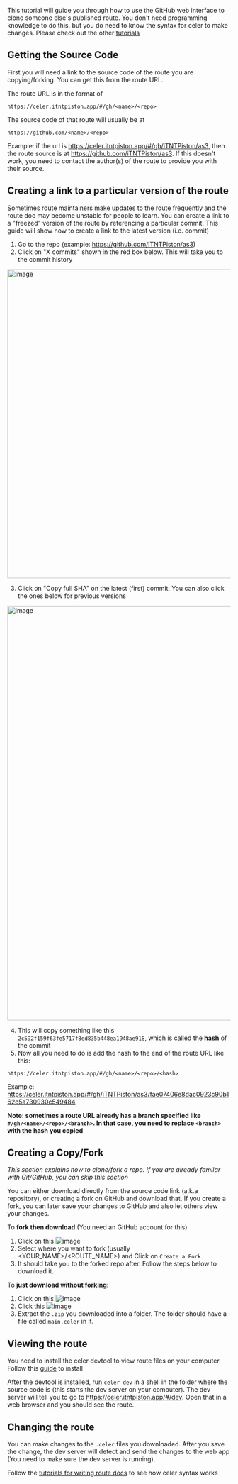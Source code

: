 This tutorial will guide you through how to use the GitHub web interface to clone someone else's published route. You don't need programming knowledge to do this, but you do need to know the syntax for celer to make changes. Please check out the other [tutorials](./order.txt)

## Getting the Source Code
First you will need a link to the source code of the route you are copying/forking. You can get this from the route URL.

The route URL is in the format of
```
https://celer.itntpiston.app/#/gh/<name>/<repo>
```
The source code of that route will usually be at 
```
https://github.com/<name>/<repo>
```
Example: if the url is https://celer.itntpiston.app/#/gh/iTNTPiston/as3, then the route source is at https://github.com/iTNTPiston/as3.
If this doesn't work, you need to contact the author(s) of the route to provide you with their source.

## Creating a link to a particular version of the route
Sometimes route maintainers make updates to the route frequently and the route doc may become unstable for people to learn. You can create a link to a "freezed" version of the route by referencing a particular commit. This guide will show how to create a link to the latest version (i.e. commit)

1. Go to the repo (example: https://github.com/iTNTPiston/as3)
2. Click on "X commits" shown in the red box below. This will take you to the commit history
<img width="697" alt="image" src="https://user-images.githubusercontent.com/44533763/183716733-0cf84d96-6c6d-4849-93e6-6ac6c761e58d.png">

3. Click on "Copy full SHA" on the latest (first) commit. You can also click the ones below for previous versions
<img width="935" alt="image" src="https://user-images.githubusercontent.com/44533763/183717448-ba6c49ec-d8da-4d2c-8855-d36ffe4edbec.png">

4. This will copy something like this `2c592f159f63fe5717f8ed835b448ea1948ae918`, which is called the **hash** of the commit
5. Now all you need to do is add the hash to the end of the route URL like this:

```
https://celer.itntpiston.app/#/gh/<name>/<repo>/<hash>
```
Example: https://celer.itntpiston.app/#/gh/iTNTPiston/as3/fae07406e8dac0923c90b162c5a730930c549484

**Note: sometimes a route URL already has a branch specified like `#/gh/<name>/<repo>/<branch>`. In that case, you need to replace `<branch>` with the hash you copied**



## Creating a Copy/Fork
*This section explains how to clone/fork a repo. If you are already familar with Git/GitHub, you can skip this section*

You can either download directly from the source code link (a.k.a repository), or creating a fork on GitHub and download that. If you create a fork, you can later save your changes to GitHub and also let others view your changes.

To **fork then download** (You need an GitHub account for this)
1. Click on this 
![image](https://user-images.githubusercontent.com/44533763/180585136-b95a3208-ac89-49b3-85d4-8779b5b05e32.png)
2. Select where you want to fork (usually <YOUR_NAME>/<ROUTE_NAME>) and Click on `Create a Fork`
3. It should take you to the forked repo after. Follow the steps below to download it.

To **just download without forking**:
1. Click on this 
![image](https://user-images.githubusercontent.com/44533763/180585066-75a6867b-6441-4224-83d4-fba137a1cd1c.png)
2. Click this 
![image](https://user-images.githubusercontent.com/44533763/180585081-da9c7dad-c329-482f-9966-fbcb6589b247.png)
3. Extract the `.zip` you downloaded into a folder. The folder should have a file called `main.celer` in it.

## Viewing the route
You need to install the celer devtool to view route files on your computer. Follow this [guide](https://github.com/iTNTPiston/celer/wiki/Installation) to install

After the devtool is installed, run `celer dev` in a shell in the folder where the source code is (this starts the dev server on your computer). The dev server will tell you to go to https://celer.itntpiston.app/#/dev. Open that in a web browser and you should see the route.

## Changing the route
You can make changes to the `.celer` files you downloaded. After you save the change, the dev server will detect and send the changes to the web app (You need to make sure the dev server is running).

Follow the [tutorials for writing route docs](./Routing/order.txt) to see how celer syntax works